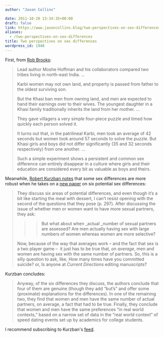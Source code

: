 ```yaml
---
author: "Jason Collins"

date: 2011-10-20 13:34:35+00:00
draft: false
link: https://www.jasoncollins.blog/two-perspectives-on-sex-differences/
aliases:
  - /two-perspectives-on-sex-differences
title: Two perspectives on sex differences
wordpress_id: 1948
---
```


First, from [Rob Brooks](http://www.robbrooks.net/rob-brooks/1819):


<blockquote>Lead author Moshe Hoffman and his collaborators compared two tribes living in north-east India. ...

Karbi women may not own land, and property is passed from father to the oldest surviving son.

But the Khasi ban men from owning land, and men are expected to hand their earnings over to their wives. The youngest daughter in a Khasi family traditionally inherits the land from her mother. ...

They gave villagers a very simple four-piece puzzle and timed how quickly each person solved it.

It turns out that, in the patrilineal Karbi, men took an average of 42 seconds but women took around 57 seconds to solve the puzzle. But Khasi girls and boys did not differ significantly (35 and 32 seconds respectively) from one another. ...

Such a simple experiment shows a persistent and common sex difference can entirely disappear in a culture where girls and their education are considered every bit as valuable as boys and theirs.</blockquote>


Meanwhile, [Robert Kurzban notes](http://www.epjournal.net/blog/2011/10/fun-with-sex-differences) that some sex differences are more robust when he takes on a [new paper](http://cdp.sagepub.com/content/20/5/296.abstract) on six potential sex differences:


<blockquote>They discuss six areas of potential differences, and even though it’s a bit like starting the meal with dessert, I can’t resist opening with the second of the questions that they pose (p. 297). After discussing the issue of whether men or women want to have more sexual partners, they ask:

> 
> <blockquote>But what about when _actual _number of sexual partners are assessed? Are men actually having sex with large numbers of women whereas women are more selective?</blockquote>
> 
> 
Now, because of the way that averages work – and the fact that sex is a two player game –  it just has to be true that, _on average_, men and women are having sex with the same number of partners. So, this is a silly question to ask, like, How many times have you committed suicide? or, Is anyone at _Current Directions_ editing manuscripts?</blockquote>


Kurzban concludes:


<blockquote>Anyway, of the six differences they discuss, the authors conclude that four of them are genuine (though they add “but’s” and offer some (proximate) explanations for the differences). In one of the remaining two, they find that women and men have the same number of actual partners, on average, a fact that had to be true. Finally, they conclude that women and men have the same preferences “in real world contexts,” based on a narrow set of data in the “real world context” of speed dating events set up by academics for college students.</blockquote>


I recommend subscribing to Kurzban's [feed](http://feeds.feedburner.com/EvolutionaryPsychologyBlog).
